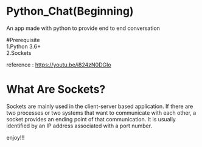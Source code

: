 # Python_Chat(Beginning) 
An app made with python to provide end to end conversation

#Prerequisite<br>
1.Python 3.6+ <br>
2.Sockets

reference : https://youtu.be/i824zN0DGIo

# What Are Sockets?
Sockets are mainly used in the client-server based application. If there are two processes or two systems that want to communicate with each other, a socket provides an ending point of that communication. It is usually identified by an IP address associated with a port number.

enjoy!!!
